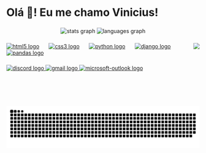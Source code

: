 <h1 align="left">Olá 👋! Eu me chamo Vinicius!</h1>

###

<div align="center">
  <img src="https://github-readme-stats.vercel.app/api?username=ViniciusCBezerra&hide_title=false&hide_rank=false&show_icons=true&include_all_commits=true&count_private=true&disable_animations=false&theme=dracula&locale=en&hide_border=false" height="150" alt="stats graph"  />
  <img src="https://github-readme-stats.vercel.app/api/top-langs?username=ViniciusCBezerra&locale=en&hide_title=false&layout=compact&card_width=320&langs_count=5&theme=dracula&hide_border=false" height="150" alt="languages graph"  />
</div>

###

<img align="right" height="165" src="https://camo.githubusercontent.com/62da68eb62b1e5f175f7d1f0191dd89a653d7908feb22d37d4a0ab07365d6791/68747470733a2f2f6d656469612e67697068792e636f6d2f6d656469612f4d3967624264396e6244724f5475314d71782f67697068792e676966"  />

###

<div align="left">
  <a target="_blank" href="https://html.spec.whatwg.org/multipage/"><img src="https://cdn.jsdelivr.net/gh/devicons/devicon/icons/html5/html5-original.svg" height="39" alt="html5 logo"  /></a>
  <img width="17" />
  <a target="_blank" href="https://www.w3.org/TR/CSS/"><img src="https://cdn.jsdelivr.net/gh/devicons/devicon/icons/css3/css3-original.svg" height="39" alt="css3 logo"  /></a>
  <img width="17" />
  <a target="_blank" href="https://www.python.org/"><img src="https://cdn.jsdelivr.net/gh/devicons/devicon/icons/python/python-original.svg" height="39" alt="python logo"  /></a>
  <img width="17" />
  <a target="_blank" href="https://www.djangoproject.com/"><img src="https://cdn.jsdelivr.net/gh/devicons/devicon/icons/django/django-plain.svg" height="39" alt="django logo"  /></a>
  <img width="17" />
  <a target="_blank" href="https://pandas.pydata.org/docs/"><img src="https://cdn.jsdelivr.net/gh/devicons/devicon/icons/pandas/pandas-original.svg" height="39" alt="pandas logo"  /></a>
</div>

###

<div align="left">
  <a href="vin1c1u" target="_blank">
    <img src="https://img.shields.io/static/v1?message=Discord&logo=discord&label=&color=7289DA&logoColor=white&labelColor=&style=for-the-badge" height="35" alt="discord logo"  />
  </a>
  <a href="viniciusbezerra2809@gmail.com" target="_blank">
    <img src="https://img.shields.io/static/v1?message=Gmail&logo=gmail&label=&color=D14836&logoColor=white&labelColor=&style=for-the-badge" height="35" alt="gmail logo"  />
  </a>
  <a href="vinicb2809@outlook.com" target="_blank">
    <img src="https://img.shields.io/static/v1?message=Outlook&logo=microsoft-outlook&label=&color=0078D4&logoColor=white&labelColor=&style=for-the-badge" height="35" alt="microsoft-outlook logo"  />
  </a>
</div>

###

<br clear="both">

<img src="https://raw.githubusercontent.com/ViniciusCBezerra/ViniciusCBezerra/output/snake.svg" alt="Snake animation" />

###
